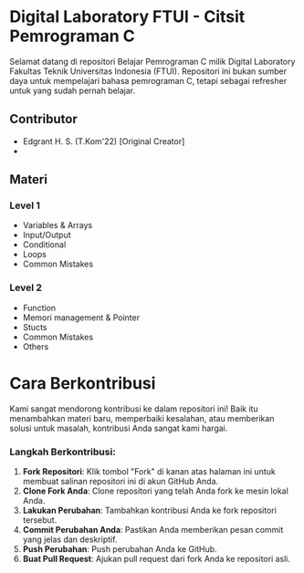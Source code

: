 # Digital Laboratory FTUI - Citsit Pemrograman C

Selamat datang di repositori Belajar Pemrograman C milik Digital Laboratory Fakultas Teknik Universitas Indonesia (FTUI). Repositori ini bukan sumber daya untuk mempelajari bahasa pemrograman C, tetapi sebagai refresher untuk yang sudah pernah belajar.

## Contributor 
- Edgrant H. S. (T.Kom'22) [Original Creator]
- 

## Materi
### Level 1
- Variables & Arrays
- Input/Output
- Conditional
- Loops
- Common Mistakes

### Level 2
- Function
- Memori management & Pointer
- Stucts
- Common Mistakes
- Others
  
# Cara Berkontribusi

Kami sangat mendorong kontribusi ke dalam repositori ini! Baik itu menambahkan materi baru, memperbaiki kesalahan, atau memberikan solusi untuk masalah, kontribusi Anda sangat kami hargai.

### Langkah Berkontribusi:

1. **Fork Repositori**: Klik tombol "Fork" di kanan atas halaman ini untuk membuat salinan repositori ini di akun GitHub Anda.
2. **Clone Fork Anda**: Clone repositori yang telah Anda fork ke mesin lokal Anda.
4. **Lakukan Perubahan**: Tambahkan kontribusi Anda ke fork repositori tersebut.
5. **Commit Perubahan Anda**: Pastikan Anda memberikan pesan commit yang jelas dan deskriptif.
6. **Push Perubahan**: Push perubahan Anda ke GitHub.
7. **Buat Pull Request**: Ajukan pull request dari fork Anda ke repositori asli.
